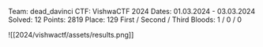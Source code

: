 Team: dead_davinci
CTF: VishwaCTF 2024
Dates: 01.03.2024 - 03.03.2024
Solved: 12
Points: 2819
Place: 129
First / Second / Third Bloods: 1 / 0 / 0


![[2024/vishwactf/assets/results.png]]
